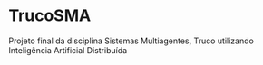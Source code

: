 # TrucoSMA
Projeto final da disciplina Sistemas Multiagentes, Truco utilizando Inteligência Artificial Distribuída
